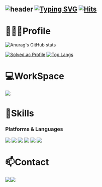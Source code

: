![header](https://capsule-render.vercel.app/api?type=waving&color=ece6cc&height=280&section=header&text=🐧PARK%20YEEUN&fontSize=80)
[![Typing SVG](https://readme-typing-svg.demolab.com?font=Alkatra&weight=500&size=45&duration=3500&pause=3&color=4C9900&center=false&vCenter=false&multiline=true&repeat=true&width=1000&height=100&lines=Welcome+to+yeeun's+GitHub!👋)](https://git.io/typing-svg)
[![Hits](https://hits.seeyoufarm.com/api/count/incr/badge.svg?url=https%3A%2F%2Fgithub.com%2Fgjbae1212%2Fhit-counter&count_bg=%23DD80AC&title_bg=%23000000&icon=apple.svg&icon_color=%23FFFFFF&title=Github&edge_flat=false)](https://hits.seeyoufarm.com)
-------
# 👩🏻‍💻Profile
![Anurag's GitHub stats](https://github-readme-stats.vercel.app/api?username=yeni023&show_icons=true&theme=shadow_blue)

[![Solved.ac Profile](http://mazassumnida.wtf/api/v2/generate_badge?boj=yeeun3011)](https://solved.ac/yeeun3011/)
[![Top Langs](https://github-readme-stats.vercel.app/api/top-langs/?username=yeni023&layout=compact)](https://github.com/yeni023/github-readme-stats)
# 💻WorkSpace
<a href="https://profile.intra.42.fr/" target="_blank"><img src="https://img.shields.io/badge/42SEOUL-000000?style=flat-square&logo=Hexcode&logoColor=Hexcode"/></a>
# 💪Skills
### Platforms & Languages
<img src="https://img.shields.io/badge/github-181717?style=flat-square&logo=github&logoColor=white"> <img src="https://img.shields.io/badge/JavaScript-F7DF1E?style=flat-square&logo=JavaScript&logoColor=white" /> <img src="https://img.shields.io/badge/python-3776AB?style=flat-square&logo=python&logoColor=white" /> <img src="https://img.shields.io/badge/C-A8B9CC?style=flat-square&logo=C&logoColor=white" /> <img src="https://img.shields.io/badge/C++-00599C?style=flat-square&logo=C++&logoColor=white" /> <img src="https://img.shields.io/badge/JAVA-007396?style=flat-square&logo=JAVA&logoColor=white" />
# 📫Contact
<div style="display:flex; flex-direction:row;">
    <a href="yeeunni023@gmail.com">
        <img src="https://img.shields.io/badge/Gmail-EA4335?style=for-the-badge&logo=Gmail&logoColor=white"> 
    </a>
    <a href="https://www.instagram.com/_.zer023">
        <img src="https://img.shields.io/badge/Instagram-E4405F?style=for-the-badge&logo=Instagram&logoColor=white"> 
    </a>
</div><br>
